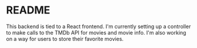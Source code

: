 # README

This backend is tied to a React frontend. I'm currently setting up a controller to make calls to the TMDb API for movies and movie info. I'm also working on a way for users to store their favorite movies.
